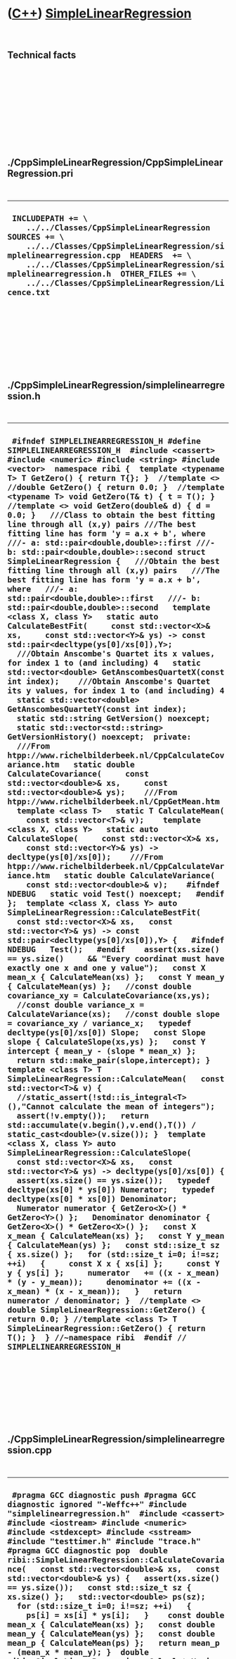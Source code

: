 
 

 

 

 

 

([C++](Cpp.md)) [SimpleLinearRegression](CppSimpleLinearRegression.md)
========================================================================

 

Technical facts
---------------

 

 

 

 

 

 

./CppSimpleLinearRegression/CppSimpleLinearRegression.pri
---------------------------------------------------------

 

  --------------------------------------------------------------------------------------------------------------------------------------------------------------------------------------------------------------------------------------------------------------------------------------------------------------------
  ` INCLUDEPATH += \     ../../Classes/CppSimpleLinearRegression  SOURCES += \     ../../Classes/CppSimpleLinearRegression/simplelinearregression.cpp  HEADERS  += \     ../../Classes/CppSimpleLinearRegression/simplelinearregression.h  OTHER_FILES += \     ../../Classes/CppSimpleLinearRegression/Licence.txt`
  --------------------------------------------------------------------------------------------------------------------------------------------------------------------------------------------------------------------------------------------------------------------------------------------------------------------

 

 

 

 

 

./CppSimpleLinearRegression/simplelinearregression.h
----------------------------------------------------

 

  --------------------------------------------------------------------------------------------------------------------------------------------------------------------------------------------------------------------------------------------------------------------------------------------------------------------------------------------------------------------------------------------------------------------------------------------------------------------------------------------------------------------------------------------------------------------------------------------------------------------------------------------------------------------------------------------------------------------------------------------------------------------------------------------------------------------------------------------------------------------------------------------------------------------------------------------------------------------------------------------------------------------------------------------------------------------------------------------------------------------------------------------------------------------------------------------------------------------------------------------------------------------------------------------------------------------------------------------------------------------------------------------------------------------------------------------------------------------------------------------------------------------------------------------------------------------------------------------------------------------------------------------------------------------------------------------------------------------------------------------------------------------------------------------------------------------------------------------------------------------------------------------------------------------------------------------------------------------------------------------------------------------------------------------------------------------------------------------------------------------------------------------------------------------------------------------------------------------------------------------------------------------------------------------------------------------------------------------------------------------------------------------------------------------------------------------------------------------------------------------------------------------------------------------------------------------------------------------------------------------------------------------------------------------------------------------------------------------------------------------------------------------------------------------------------------------------------------------------------------------------------------------------------------------------------------------------------------------------------------------------------------------------------------------------------------------------------------------------------------------------------------------------------------------------------------------------------------------------------------------------------------------------------------------------------------------------------------------------------------------------------------------------------------------------------------------------------------------------------------------------------------------------------------------------------------------------------------------------------------------------------------------------------------------------------------------------------------------------------------------------------------------------------------------------------------------------------------------------------------------------------------------------------------------------------------------------------------------------------------------------------------------------------------------------------------------------------------------------------------------------------------------------------------------------
  ` #ifndef SIMPLELINEARREGRESSION_H #define SIMPLELINEARREGRESSION_H  #include <cassert> #include <numeric> #include <string> #include <vector>  namespace ribi {  template <typename T> T GetZero() { return T{}; }  //template <> //double GetZero() { return 0.0; }  //template <typename T> void GetZero(T& t) { t = T(); } //template <> void GetZero(double& d) { d = 0.0; }   ///Class to obtain the best fitting line through all (x,y) pairs ///The best fitting line has form 'y = a.x + b', where ///- a: std::pair<double,double>::first ///- b: std::pair<double,double>::second struct SimpleLinearRegression {   ///Obtain the best fitting line through all (x,y) pairs   ///The best fitting line has form 'y = a.x + b', where   ///- a: std::pair<double,double>::first   ///- b: std::pair<double,double>::second   template <class X, class Y>   static auto CalculateBestFit(     const std::vector<X>& xs,     const std::vector<Y>& ys) -> const std::pair<decltype(ys[0]/xs[0]),Y>;    ///Obtain Anscombe's Quartet its x values, for index 1 to (and including) 4   static std::vector<double> GetAnscombesQuartetX(const int index);    ///Obtain Anscombe's Quartet its y values, for index 1 to (and including) 4   static std::vector<double> GetAnscombesQuartetY(const int index);    static std::string GetVersion() noexcept;   static std::vector<std::string> GetVersionHistory() noexcept;  private:    ///From htpp://www.richelbilderbeek.nl/CppCalculateCovariance.htm   static double CalculateCovariance(     const std::vector<double>& xs,     const std::vector<double>& ys);    ///From htpp://www.richelbilderbeek.nl/CppGetMean.htm   template <class T>   static T CalculateMean(     const std::vector<T>& v);    template <class X, class Y>   static auto CalculateSlope(     const std::vector<X>& xs,     const std::vector<Y>& ys) -> decltype(ys[0]/xs[0]);    ///From htpp://www.richelbilderbeek.nl/CppCalculateVariance.htm   static double CalculateVariance(     const std::vector<double>& v);    #ifndef NDEBUG   static void Test() noexcept;   #endif };  template <class X, class Y> auto SimpleLinearRegression::CalculateBestFit(   const std::vector<X>& xs,   const std::vector<Y>& ys) -> const std::pair<decltype(ys[0]/xs[0]),Y> {   #ifndef NDEBUG   Test();   #endif    assert(xs.size() == ys.size()     && "Every coordinat must have exactly one x and one y value");   const X mean_x { CalculateMean(xs) };   const Y mean_y { CalculateMean(ys) };   //const double covariance_xy = CalculateCovariance(xs,ys);   //const double variance_x = CalculateVariance(xs);   //const double slope = covariance_xy / variance_x;   typedef decltype(ys[0]/xs[0]) Slope;   const Slope slope { CalculateSlope(xs,ys) };   const Y intercept { mean_y - (slope * mean_x) };   return std::make_pair(slope,intercept); }  template <class T> T SimpleLinearRegression::CalculateMean(   const std::vector<T>& v) {   //static_assert(!std::is_integral<T>(),"Cannot calculate the mean of integers");   assert(!v.empty());   return std::accumulate(v.begin(),v.end(),T()) / static_cast<double>(v.size()); }  template <class X, class Y> auto SimpleLinearRegression::CalculateSlope(   const std::vector<X>& xs,   const std::vector<Y>& ys) -> decltype(ys[0]/xs[0]) {   assert(xs.size() == ys.size());   typedef decltype(xs[0] * ys[0]) Numerator;   typedef decltype(xs[0] * xs[0]) Denominator;   Numerator numerator { GetZero<X>() * GetZero<Y>() };   Denominator denominator { GetZero<X>() * GetZero<X>() };   const X x_mean { CalculateMean(xs) };   const Y y_mean { CalculateMean(ys) };   const std::size_t sz { xs.size() };   for (std::size_t i=0; i!=sz; ++i)   {     const X x { xs[i] };     const Y y { ys[i] };     numerator   += ((x - x_mean) * (y - y_mean));     denominator += ((x - x_mean) * (x - x_mean));   }   return numerator / denominator; }  //template <> double SimpleLinearRegression::GetZero() { return 0.0; } //template <class T> T SimpleLinearRegression::GetZero() { return T(); }  } //~namespace ribi  #endif // SIMPLELINEARREGRESSION_H`
  --------------------------------------------------------------------------------------------------------------------------------------------------------------------------------------------------------------------------------------------------------------------------------------------------------------------------------------------------------------------------------------------------------------------------------------------------------------------------------------------------------------------------------------------------------------------------------------------------------------------------------------------------------------------------------------------------------------------------------------------------------------------------------------------------------------------------------------------------------------------------------------------------------------------------------------------------------------------------------------------------------------------------------------------------------------------------------------------------------------------------------------------------------------------------------------------------------------------------------------------------------------------------------------------------------------------------------------------------------------------------------------------------------------------------------------------------------------------------------------------------------------------------------------------------------------------------------------------------------------------------------------------------------------------------------------------------------------------------------------------------------------------------------------------------------------------------------------------------------------------------------------------------------------------------------------------------------------------------------------------------------------------------------------------------------------------------------------------------------------------------------------------------------------------------------------------------------------------------------------------------------------------------------------------------------------------------------------------------------------------------------------------------------------------------------------------------------------------------------------------------------------------------------------------------------------------------------------------------------------------------------------------------------------------------------------------------------------------------------------------------------------------------------------------------------------------------------------------------------------------------------------------------------------------------------------------------------------------------------------------------------------------------------------------------------------------------------------------------------------------------------------------------------------------------------------------------------------------------------------------------------------------------------------------------------------------------------------------------------------------------------------------------------------------------------------------------------------------------------------------------------------------------------------------------------------------------------------------------------------------------------------------------------------------------------------------------------------------------------------------------------------------------------------------------------------------------------------------------------------------------------------------------------------------------------------------------------------------------------------------------------------------------------------------------------------------------------------------------------------------------------------------------------------------------

 

 

 

 

 

./CppSimpleLinearRegression/simplelinearregression.cpp
------------------------------------------------------

 

  ----------------------------------------------------------------------------------------------------------------------------------------------------------------------------------------------------------------------------------------------------------------------------------------------------------------------------------------------------------------------------------------------------------------------------------------------------------------------------------------------------------------------------------------------------------------------------------------------------------------------------------------------------------------------------------------------------------------------------------------------------------------------------------------------------------------------------------------------------------------------------------------------------------------------------------------------------------------------------------------------------------------------------------------------------------------------------------------------------------------------------------------------------------------------------------------------------------------------------------------------------------------------------------------------------------------------------------------------------------------------------------------------------------------------------------------------------------------------------------------------------------------------------------------------------------------------------------------------------------------------------------------------------------------------------------------------------------------------------------------------------------------------------------------------------------------------------------------------------------------------------------------------------------------------------------------------------------------------------------------------------------------------------------------------------------------------------------------------------------------------------------------------------------------------------------------------------------------------------------------------------------------------------------------------------------------------------------------------------------------------------------------------------------------------------------------------------------------------------------------------------------------------------------------------------------------------------------------------------------------------------------------------------------------------------------------------------------------------------------------------------------------------------------------------------------------------------------------------------------------------------------------------------------------------------------------------------------------------------------------------------------------------------------------------------------------------------------------------------------------------------------------------------------------------------------------------------------------------------------------------------------------------------------------------------------------------------------------------------------------------------------------------------------------------------------------------------------------------------------------------------------------------------------------------------------------------------------------------------------------------------------------------------------------------------------------------------------------------------------------------------------------------------------------------------------------------------------------------------------------------------------------------------------------------------------------------------------------------------------------------------------------------------------------------------------------------------------------------------------------------------------------------------------------------------------------------------------------------------------------------------------------------------------------------------------------------------------------------------------------------------------------------------------------------------------------------------------------------------------------------------------------------------------------------------------------------------------------------------------------------------------------------------------------------------------------------------------------------------------------------------------------------------------------------------------------------------------------------------------------------------------------------------------------------------------------------------------------------------------------------------------------------------------------------------------------------------------------------------------------------------------------------------------------------------------------------------------------------------------------------------------------
  ` #pragma GCC diagnostic push #pragma GCC diagnostic ignored "-Weffc++" #include "simplelinearregression.h"  #include <cassert> #include <iostream> #include <numeric> #include <stdexcept> #include <sstream>  #include "testtimer.h" #include "trace.h" #pragma GCC diagnostic pop  double ribi::SimpleLinearRegression::CalculateCovariance(   const std::vector<double>& xs,   const std::vector<double>& ys) {   assert(xs.size() == ys.size());   const std::size_t sz { xs.size() };   std::vector<double> ps(sz);   for (std::size_t i=0; i!=sz; ++i)   {     ps[i] = xs[i] * ys[i];   }    const double mean_x { CalculateMean(xs) };   const double mean_y { CalculateMean(ys) };   const double mean_p { CalculateMean(ps) };   return mean_p - (mean_x * mean_y); }  double ribi::SimpleLinearRegression::CalculateVariance(   const std::vector<double>& v) {   assert(!v.empty());   const double mean { CalculateMean(v) };     const double mean_of_squares {     std::accumulate(v.begin(),v.end(),0.0,       [](const double init, const double x)       {         return init + (x * x);       }     ) / static_cast<double>(v.size())   };    return mean_of_squares - (mean * mean); }  std::vector<double> ribi::SimpleLinearRegression::GetAnscombesQuartetX(const int index) {   switch (index)   {     case 1:     case 2:     case 3:       return { 10.0,8.0,13.0,9.0,11.0,14.0,6.0,4.0,12.0,7.0,5.0 };     case 4:       return { 8.0,8.0,8.0,8.0,8.0,8.0,8.0,19.0,8.0,8.0,8.0 };     default:     {       std::stringstream s;       s << "ERROR ("         << __func__         << "): Anscombe's Quartet has index 1 to and including 4, given index is: "         << index;       std::cerr << s << std::endl;       assert(!"Should not get here: ");       throw std::logic_error(s.str());     }   } }  std::vector<double>   ribi::SimpleLinearRegression::GetAnscombesQuartetY(const int index) {   switch (index)   {     case 1:       return { 8.04,6.95,7.58,8.81,8.33,9.96,7.24,4.26,10.84,4.82,5.68 };     case 2:       return { 9.14,8.14,8.74,8.77,9.26,8.1,6.13,3.1,9.13,7.26,4.74 };     case 3:       return { 7.46,6.77,12.74,7.11,7.81,8.84,6.08,5.39,8.15,6.42,5.73 };     case 4:       return { 6.58,5.76,7.71,8.84,8.47,7.04,5.25,12.5,5.56,7.91,6.89 };     default:     {       std::stringstream s;       s << "ERROR ("         << __func__         << "): Anscombe's Quartet has index 1 to and including 4, given index is: "         << index;       std::cerr << s << std::endl;       assert(!"Should not get here: ");       throw std::logic_error(s.str());     }   } }  std::string ribi::SimpleLinearRegression::GetVersion() noexcept {   return "1.1"; }  std::vector<std::string> ribi::SimpleLinearRegression::GetVersionHistory() noexcept {   std::vector<std::string> v {     "2013-08-27: version 1.0: initial version, as ToolTestSimpleLinearRegressionMainDialog",     "2013-08-28: version 1.1: renamed to SimpleLinearRegression, templated CalculateBestFit",   };   return v; }  #ifndef NDEBUG void ribi::SimpleLinearRegression::Test() noexcept {   {     static bool is_tested { false };     if (is_tested) return;     is_tested = true;   }   const TestTimer test_timer(__func__,__FILE__,1.0);   {     const std::vector<double> v { 75.0, 83.0, 96.0, 100.0, 121.0, 125.0 };     const double variance { CalculateVariance(v) };     const double expected { 332.666667 };     assert(std::abs(variance - expected) < 0.0001);   }   {     const std::vector<double> v { 0.23, 0.37, 0.45, 0.49, 0.56, 0.63, 0.63, 0.70, 0.72, 0.82 };     const double variance { CalculateVariance(v) };     const double expected { 0.02846 };     assert(std::abs(variance - expected) < 0.0001);   }   for (int i=1; i!=5; ++i) //Human-based counting, following the Ansombe's Quartet indices   {     const std::vector<double> xs { GetAnscombesQuartetX(i) };     const std::vector<double> ys { GetAnscombesQuartetY(i) };     const std::pair<double,double> p { CalculateBestFit(xs,ys) };      const double mean_x { CalculateMean(xs) };     const double mean_y { CalculateMean(ys) };     const double slope { p.first };     const double intercept { p.second };      //const double variance_x = CalculateVariance(xs);     //const double variance_y = CalculateVariance(ys);       const double expected_mean_x { 9.0 };     const double expected_mean_y { 7.5 };     //to 2 decimal places     const double expected_slope  { 0.500 };   //to 3 decimal places     const double expected_intercept { 3.00 }; //to 2 decimal places      const double e { 0.01 };     assert(std::abs(expected_mean_x - mean_x) < e);     assert(std::abs(expected_mean_y - mean_y) < e);      //const double expected_variance_x = 11.0;     //const double expected_variance_y = 4.125;        //4.122 or 4.127 (to 3 decimal places)     //const double expected_correlation = 0.816;       //to 3 decimal places)     //assert(std::abs(expected_variance_x - variance_x) < e);     //assert(std::abs(expected_variance_y - variance_y) < e);     assert(std::abs(expected_slope - slope) < e);     assert(std::abs(expected_intercept - intercept) < e);   } } #endif`
  ----------------------------------------------------------------------------------------------------------------------------------------------------------------------------------------------------------------------------------------------------------------------------------------------------------------------------------------------------------------------------------------------------------------------------------------------------------------------------------------------------------------------------------------------------------------------------------------------------------------------------------------------------------------------------------------------------------------------------------------------------------------------------------------------------------------------------------------------------------------------------------------------------------------------------------------------------------------------------------------------------------------------------------------------------------------------------------------------------------------------------------------------------------------------------------------------------------------------------------------------------------------------------------------------------------------------------------------------------------------------------------------------------------------------------------------------------------------------------------------------------------------------------------------------------------------------------------------------------------------------------------------------------------------------------------------------------------------------------------------------------------------------------------------------------------------------------------------------------------------------------------------------------------------------------------------------------------------------------------------------------------------------------------------------------------------------------------------------------------------------------------------------------------------------------------------------------------------------------------------------------------------------------------------------------------------------------------------------------------------------------------------------------------------------------------------------------------------------------------------------------------------------------------------------------------------------------------------------------------------------------------------------------------------------------------------------------------------------------------------------------------------------------------------------------------------------------------------------------------------------------------------------------------------------------------------------------------------------------------------------------------------------------------------------------------------------------------------------------------------------------------------------------------------------------------------------------------------------------------------------------------------------------------------------------------------------------------------------------------------------------------------------------------------------------------------------------------------------------------------------------------------------------------------------------------------------------------------------------------------------------------------------------------------------------------------------------------------------------------------------------------------------------------------------------------------------------------------------------------------------------------------------------------------------------------------------------------------------------------------------------------------------------------------------------------------------------------------------------------------------------------------------------------------------------------------------------------------------------------------------------------------------------------------------------------------------------------------------------------------------------------------------------------------------------------------------------------------------------------------------------------------------------------------------------------------------------------------------------------------------------------------------------------------------------------------------------------------------------------------------------------------------------------------------------------------------------------------------------------------------------------------------------------------------------------------------------------------------------------------------------------------------------------------------------------------------------------------------------------------------------------------------------------------------------------------------------------------------------------------------------------------

 

 

 

 

 

 

This page has been created by the [tool](Tools.md)
[CodeToHtml](ToolCodeToHtml.md)
